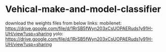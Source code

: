 # Vehical-make-and-model-classifier

download the weights files from below links:
  mobilenet: https://drive.google.com/file/d/1RrSB5fWyn203xCsUOPAERuds1y91H-UH/view?usp=sharing
  yolo: https://drive.google.com/file/d/1RrSB5fWyn203xCsUOPAERuds1y91H-UH/view?usp=sharing
